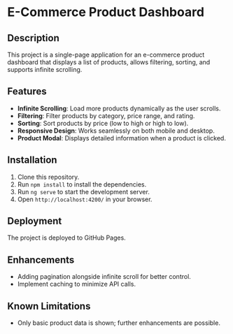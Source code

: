 # E-Commerce Product Dashboard

## Description
This project is a single-page application for an e-commerce product dashboard that displays a list of products, allows filtering, sorting, and supports infinite scrolling.

## Features
- **Infinite Scrolling**: Load more products dynamically as the user scrolls.
- **Filtering**: Filter products by category, price range, and rating.
- **Sorting**: Sort products by price (low to high or high to low).
- **Responsive Design**: Works seamlessly on both mobile and desktop.
- **Product Modal**: Displays detailed information when a product is clicked.

## Installation

1. Clone this repository.
2. Run `npm install` to install the dependencies.
3. Run `ng serve` to start the development server.
4. Open `http://localhost:4200/` in your browser.

## Deployment
The project is deployed to GitHub Pages.

## Enhancements
- Adding pagination alongside infinite scroll for better control.
- Implement caching to minimize API calls.

## Known Limitations
- Only basic product data is shown; further enhancements are possible.
